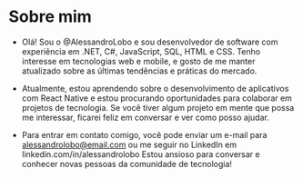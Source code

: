 # Sobre mim

* Olá! Sou o @AlessandroLobo e sou desenvolvedor de software com experiência em .NET, C#, JavaScript, SQL, HTML e CSS.  Tenho interesse em tecnologias web e mobile, e gosto de me manter atualizado sobre as últimas tendências e práticas do mercado.

* Atualmente, estou aprendendo sobre o desenvolvimento de aplicativos com React Native e estou procurando oportunidades para colaborar em projetos de tecnologia. Se você tiver algum projeto em mente que possa me interessar, ficarei feliz em conversar e ver como posso ajudar.

* Para entrar em contato comigo, você pode enviar um e-mail para alessandrolobo@email.com ou me seguir no LinkedIn em linkedin.com/in/alessandrolobo Estou ansioso para conversar e conhecer novas pessoas da comunidade de tecnologia!
